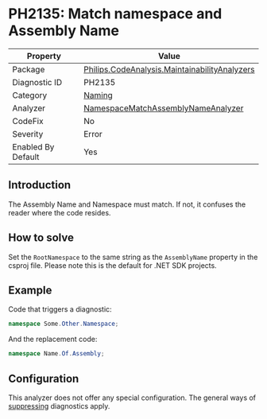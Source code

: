 # PH2135: Match namespace and Assembly Name

| Property | Value  |
|--|--|
| Package | [Philips.CodeAnalysis.MaintainabilityAnalyzers](https://www.nuget.org/packages/Philips.CodeAnalysis.MaintainabilityAnalyzers) |
| Diagnostic ID | PH2135 |
| Category  | [Naming](../Naming.md) |
| Analyzer | [NamespaceMatchAssemblyNameAnalyzer](https://github.com/philips-software/roslyn-analyzers/blob/main/Philips.CodeAnalysis.MaintainabilityAnalyzers/Naming/NamespaceMatchAssemblyNameAnalyzer.cs)
| CodeFix  | No |
| Severity | Error |
| Enabled By Default | Yes |

## Introduction

The Assembly Name and Namespace must match. If not, it confuses the reader where the code resides.

## How to solve

Set the `RootNamespace` to the same string as the `AssemblyName` property in the csproj file. Please note this is the default for .NET SDK projects.

## Example

Code that triggers a diagnostic:
``` cs
namespace Some.Other.Namespace;
```

And the replacement code:
``` cs
namespace Name.Of.Assembly;
```

## Configuration

This analyzer does not offer any special configuration. The general ways of [suppressing](https://learn.microsoft.com/en-us/dotnet/fundamentals/code-analysis/suppress-warnings) diagnostics apply.